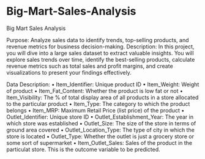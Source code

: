 # Big-Mart-Sales-Analysis
Big Mart Sales Analysis

Purpose: Analyze sales data to identify trends, top-selling products, and revenue metrics for business decision-making.
Description: In this project, you will dive into a large sales dataset to extract valuable insights. You will explore sales trends over time, identify the best-selling products, calculate revenue metrics such as total sales and profit margins, and create visualizations to present your findings effectively.

Data Description:
• Item_Identifier: Unique product ID
• Item_Weight: Weight of product
• Item_Fat_Content: Whether the product is low fat or not
• Item_Visibility: The % of total display area of all products in a store
allocated to the particular product
• Item_Type: The category to which the product belongs
• Item_MRP: Maximum Retail Price (list price) of the product
• Outlet_Identifier: Unique store ID
• Outlet_Establishment_Year: The year in which store was established
• Outlet_Size: The size of the store in terms of ground area covered
• Outlet_Location_Type: The type of city in which the store is located
• Outlet_Type: Whether the outlet is just a grocery store or some sort of
supermarket
• Item_Outlet_Sales: Sales of the product in the particulat store. This is
the outcome variable to be predicted.

